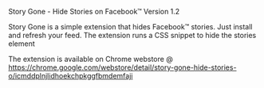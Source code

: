 Story Gone - Hide Stories on Facebook™
Version 1.2

Story Gone is a simple extension that hides Facebook™ stories. Just install and refresh your feed.
The extension runs a CSS snippet to hide the stories element 

The extension is available on Chrome webstore @
https://chrome.google.com/webstore/detail/story-gone-hide-stories-o/icmddplnjlidhoekchpkggfbmdemfaji
